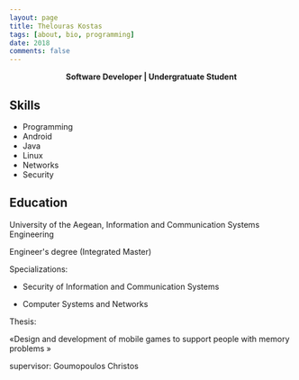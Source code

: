 ```yaml
---
layout: page
title: Thelouras Kostas
tags: [about, bio, programming]
date: 2018
comments: false
---
```

    
<center><a><b>Software Developer | Undergratuate Student </b></a> </center>

## Skills
* Programming
* Android
* Java
* Linux
* Networks
* Security

## Education
University of the Aegean, Information and Communication Systems Engineering

Engineer's degree (Integrated Master)

 
Specializations:

- Security of Information and Communication Systems

- Computer Systems and Networks

Thesis:

«Design and development of mobile games to support people with memory problems »

supervisor: Goumopoulos Christos





